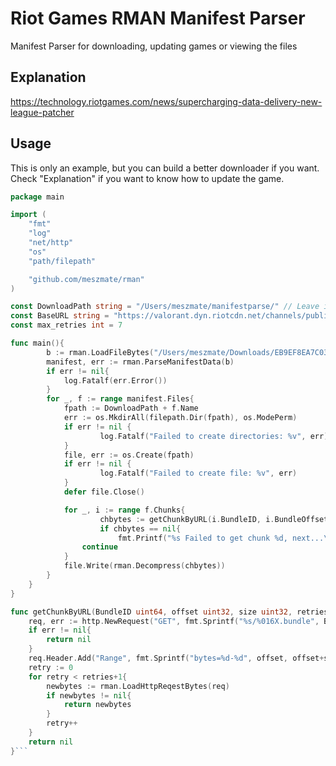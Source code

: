 # Riot Games RMAN Manifest Parser
Manifest Parser for downloading, updating games or viewing the files

## Explanation
https://technology.riotgames.com/news/supercharging-data-delivery-new-league-patcher

## Usage
This is only an example, but you can build a better downloader if you want. Check "Explanation" if you want to know how to update the game.
```go
package main

import (
	"fmt"
	"log"
	"net/http"
	"os"
	"path/filepath"

	"github.com/meszmate/rman"
)

const DownloadPath string = "/Users/meszmate/manifestparse/" // Leave it empty if you want to install to the current directory
const BaseURL string = "https://valorant.dyn.riotcdn.net/channels/public/bundles"
const max_retries int = 7

func main(){
    	b := rman.LoadFileBytes("/Users/meszmate/Downloads/EB9EF8EA7C032A8B.manifest")
    	manifest, err := rman.ParseManifestData(b)
    	if err != nil{
        	log.Fatalf(err.Error())
    	}
    	for _, f := range manifest.Files{
        	fpath := DownloadPath + f.Name
        	err := os.MkdirAll(filepath.Dir(fpath), os.ModePerm)
        	if err != nil {
            		log.Fatalf("Failed to create directories: %v", err)
        	}
        	file, err := os.Create(fpath)
        	if err != nil {
            		log.Fatalf("Failed to create file: %v", err)
        	}
        	defer file.Close()

        	for _, i := range f.Chunks{
            		chbytes := getChunkByURL(i.BundleID, i.BundleOffset, i.CompressedSize, max_retries)
            		if chbytes == nil{
                		fmt.Printf("%s Failed to get chunk %d, next...\n", fmt.Sprintf("%016X", i.BundleID), i.ChunkID)
				continue
			}
			file.Write(rman.Decompress(chbytes))
		}
	}
}

func getChunkByURL(BundleID uint64, offset uint32, size uint32, retries int) []byte{
	req, err := http.NewRequest("GET", fmt.Sprintf("%s/%016X.bundle", BaseURL, BundleID), nil)
	if err != nil{
		return nil
	}
	req.Header.Add("Range", fmt.Sprintf("bytes=%d-%d", offset, offset+size-1))
	retry := 0
	for retry < retries+1{
		newbytes := rman.LoadHttpReqestBytes(req)
		if newbytes != nil{
			return newbytes
		}
		retry++
	}
	return nil
}```

